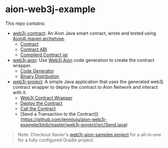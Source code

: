 # aion-web3j-example
This repo contains:

- [web3j-contract](https://github.com/jennijuju/aion-web3j-example/tree/master/web3j-contract): An Aion Java smart conract, wrote and tested using [Aion4j maven archetype](https://github.com/bloxbean/avm-archetype).
  - [Contract](https://github.com/jennijuju/aion-web3j-example/blob/master/web3j-contract/src/main/java/org/aion/jennifer/HelloAvm.java)
  - [Contract ABI](https://github.com/jennijuju/aion-web3j-example/blob/master/web3j-contract/target/web3j-contract-1.0-SNAPSHOT.abi)
  - [Compilerd Contract jar](https://github.com/jennijuju/aion-web3j-example/blob/master/web3j-contract/target/web3j-contract-1.0-SNAPSHOT.jar)
- [web3j-aion](https://github.com/jennijuju/aion-web3j-example/tree/master/web3j-aion): Use [Web3j Aion](https://gitlab.com/web3j/web3j-aion) code generation to create the contract wrapper.
  - [Code Generator](https://github.com/jennijuju/aion-web3j-example/tree/master/web3j-aion/codegen)
  - [Binary Distribution](https://github.com/jennijuju/aion-web3j-example/tree/master/web3j-aion/codegen/build/distributions/web3j-aion-0.1.0-SNAPSHOT/bin)
- [web3j-project](https://github.com/jennijuju/aion-web3j-example/tree/master/web3j-project): A simple Java application that uses the generated web3j contract wrapper to deploy the contract to Aion Network and interact with it.
  - [Web3j Contract Wrapper](https://github.com/jennijuju/aion-web3j-example/blob/master/web3j-project/src/HelloAvm.java)
  - [Deploy the Contract](https://github.com/jennijuju/aion-web3j-example/blob/master/web3j-project/src/Deploy.java)
  - [Call the Contract](https://github.com/jennijuju/aion-web3j-example/blob/master/web3j-project/src/Call.java)
  - [Send a Transaction to the Contract])(https://github.com/jennijuju/aion-web3j-example/blob/master/web3j-project/src/Send.java)
  
> Note: Checkout Xavier's [web3j-aion-samples project](https://gitlab.com/web3j/web3j-aion-samples) for a all-in-one for a fully configured Gradle project.

